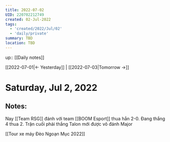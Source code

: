 ```yaml
---
title: 2022-07-02
UID: 220702212749
created: 02-Jul-2022
tags:
  - 'created/2022/Jul/02'
  - 'daily/private'
summary: TBD
location: TBD
---
```


up:: [[Daily notes]]

[[2022-07-01|<- Yesterday]] | [[2022-07-03|Tomorrow ->]]
# Saturday, Jul 2, 2022

## Notes:
Nay [[Team RSG]] đánh với team [[BOOM Esport]] thua hẳn 2-0. Đang thắng 4 thua 2. Trận cuối phải thắng Talon mới được vô đánh Major

[[Tour xe máy Đèo Ngoạn Mục 2022]]

